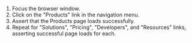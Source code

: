 1. Focus the browser window.
2. Click on the "Products" link in the navigation menu.
3. Assert that the Products page loads successfully.
4. Repeat for "Solutions", "Pricing", "Developers", and "Resources" links, asserting successful page loads for each.